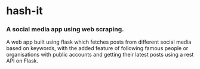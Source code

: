 # **hash-it**

### A social media app using web scraping.

A web app built using flask which fetches posts from different social media based on keywords, with the added feature of following famous people or organisations with public accounts and getting their latest posts using a rest API on Flask.
